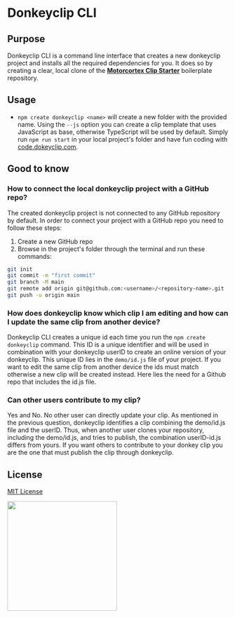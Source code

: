 # Donkeyclip CLI

## Purpose

Donkeyclip CLI is a command line interface that creates a new donkeyclip project and installs all the required dependencies for you. It does so by creating a clear, local clone of the **[Motorcortex Clip Starter](https://github.com/donkeyclip/motorcortex-clip-starter)** boilerplate repository.

## Usage

- `npm create donkeyclip <name>` will create a new folder with the provided name. Using the `--js` option you can create a clip template that uses JavaScript as base, otherwise TypeScript will be used by default. Simply run `npm run start` in your local project's folder and have fun coding with [code.dokeyclip.com](https://code.donkeyclip.com).

## Good to know

### How to connect the local donkeyclip project with a GitHub repo?

The created donkeyclip project is not connected to any GitHub repository by default. In order to connect your project with a GitHub repo you need to follow these steps:

1. Create a new GitHub repo
2. Browse in the project's folder through the terminal and run these commands:

```bash
git init
git commit -m "first commit"
git branch -M main
git remote add origin git@github.com:<username>/<repository-name>.git
git push -u origin main
```

### How does donkeyclip know which clip I am editing and how can I update the same clip from another device?

Donkeyclip CLI creates a unique id each time you run the `npm create donkeyclip` command. This ID is a unique identifier and will be used in combination with your donkeyclip userID to create an online version of your donkeyclip. This unique ID lies in the `demo/id.js` file of your project. If you want to edit the same clip from another device the ids must match otherwise a new clip will be created instead. Here lies the need for a Github repo that includes the id.js file.

### Can other users contribute to my clip?

Yes and No. No other user can directly update your clip. As mentioned in the previous question, donkeyclip identifies a clip combining the demo/id.js file and the userID. Thus, when another user clones your repository, including the demo/id.js, and tries to publish, the combination userID-id.js differs from yours. If you want others to contribute to your donkey clip you are the one that must publish the clip through donkeyclip.

## License

[MIT License](https://opensource.org/licenses/MIT)

[<img src="https://presskit.donkeyclip.com/logos/donkey%20clip%20logo.svg" width=250></img>](https://donkeyclip.com)
